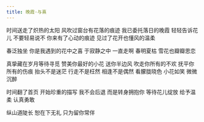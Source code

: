 ```yaml
---
title: 晚霞·与熹
---
```

时间送走了炽热的太阳
风吹过窗台有花落的痕迹
我已委托落日的晚霞
轻轻告诉花儿
不要轻易说不
你来有了心动的痕迹
见过了花开也懂风的温柔

春泛独坐
你是我遇到的花中之喜
于寂静之中
一直走啊
春明夏枯
雪花也瓣瓣思恋

真挚藏在岁月等待寻觅
赞美你最好的小花
送你半边风
吹走你所有的不欢
抚平你所有的伤痕
抬头不是迷茫
行走不是枉然
相逢不是偶然
看朦胧晓色
小花如笑
微微沉醉

时间翻了首页
开始珍重的描写
我不会后退
而是转身拥抱你
等待花儿绽放
给予温柔
认真勇敢

纵山道陡长
恕在下无礼
只为留你常伴
